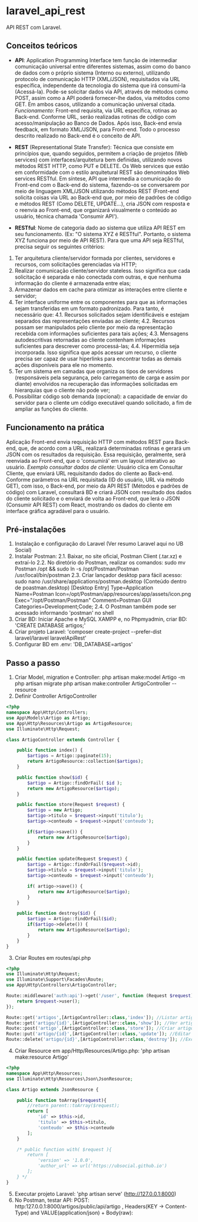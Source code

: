 # laravel_api_rest
API REST com Laravel.

## Conceitos teóricos
- **API**: Application Programming Interface tem função de intermediar comunicação universal entre diferentes sistemas, assim como do banco de dados com o próprio sistema (Interno ou externo), utilizando protocolo de comunicação HTTP (XML/JSON), requisitados via URL específica, independente da tecnologia do sistema que irá consumí-la (Acessá-la). Pode-se solicitar dados via API, através de métodos como POST, assim como a API poderá fornecer-lhe dados, via métodos como GET. Em ambos casos, utilizando a comunicação universal citada.
*Funcionamento*: Front-end requisita, via URL específica, rotinas ao Back-end. Conforme URL, serão realizadas rotinas de código com acesso/manipulação ao Banco de Dados. Após isso, Back-end envia feedback, em formato XML/JSON, para Front-end. Todo o processo descrito realizado no Back-end é o conceito de API.

- **REST** (Representational State Transfer): Técnica que consiste em princípios que, quando seguidos, permitem a criação de projetos (Web services) com interfaces/arquitetura bem definidas, utilizando novos métodos REST HTTP, como PUT e DELETE. Os Web services que estão em conformidade com o estilo arquitetural REST são denominados Web services RESTful. Em síntese, API que intermedia a comunicação do Front-end com o Back-end do sistema, fazendo-os se conversarem por meio de linguagem XML/JSON utilizando métodos REST (Front-end solicita coisas via URL ao Back-end que, por meio de padrões de código e métodos REST (Como DELETE, UPDATE...), cria JSON com resposta e o reenvia ao Front-end, que organizará visualmente o conteúdo ao usuário, técnica chamada 'Consumir API').

- **RESTful**: Nome de categoria dado ao sistema que utiliza API REST em seu funcionamento. (Ex: "O sistema XYZ é RESTful". Portanto, o sistema XYZ funciona por meio de API REST). Para que uma API seja RESTful, precisa seguir os seguintes critérios:
1. Ter arquitetura cliente/servidor formada por clientes, servidores e recursos, com solicitações gerenciadas via HTTP;
2. Realizar comunicação cliente/servidor stateless. Isso significa que cada solicitação é separada e não conectada com outras, e que nenhuma informação do cliente é armazenada entre elas;
3. Armazenar dados em cache para otimizar as interações entre cliente e servidor;
4. Ter interface uniforme entre os componentes para que as informações sejam transferidas em um formato padronizado. Para tanto, é necessário que:
    4.1. Recursos solicitados sejam identificáveis e estejam separados das representações enviadas ao cliente;
    4.2. Recursos possam ser manipulados pelo cliente por meio da representação recebida com informações suficientes para tais ações;
    4.3. Mensagens autodescritivas retornadas ao cliente contenham informações suficientes para descrever como processá-las;
    4.4. Hipermídia seja incorporada. Isso significa que após acessar um recurso, o cliente precisa ser capaz de usar hiperlinks para encontrar todas as demais ações disponíveis para ele no momento.
5. Ter um sistema em camadas que organiza os tipos de servidores (responsáveis pela segurança, pelo carregamento de carga e assim por diante) envolvidos na recuperação das informações solicitadas em hierarquias que o cliente não pode ver;
6. Possibilitar código sob demanda (opcional): a capacidade de enviar do servidor para o cliente um código executável quando solicitado, a fim de ampliar as funções do cliente.

## Funcionamento na prática
Aplicação Front-end envia requisição HTTP com métodos REST para Back-end, que, de acordo com a URL, realizará determinadas rotinas e gerará um JSON com os resultados da requisição. Essa requisição, geralmente, será reenviada ao Front-end, que o 'consumirá' em um layout interativo ao usuário.
*Exemplo consultar dados de cliente*: Usuário clica em Consultar Cliente, que enviará URL requisitando dados do cliente ao Back-end. Conforme parâmetros na URL requisitada (ID do usuário, URL via método GET), com isso, o Back-end, por meio da API REST (Métodos e padrões de código) com Laravel, consultará BD e criará JSON com resultado dos dados do cliente solicitado e o enviará de volta ao Front-end, que lerá o JSON (Consumir API REST) com React, mostrando os dados do cliente em interface gráfica agradável para o usuário.


## Pré-instalações
1. Instalação e configuração do Laravel (Ver resumo Laravel aqui no UB Social)
2. Instalar Postman:
    2.1. Baixar, no site oficial, Postman Client (.tar.xz) e extraí-lo
    2.2. No diretório do Postman, realizar os comandos: sudo mv Postman /opt && sudo ln -s /opt/Postman/Postman /usr/local/bin/postman
    2.3. Criar lançador desktop para fácil acesso: sudo nano /usr/share/applications/postman.desktop
(Conteúdo dentro de poastman.desktop)
[Desktop Entry]
Type=Application
Name=Postman
Icon=/opt/Postman/app/resources/app/assets/icon.png
Exec="/opt/Postman/Postman"
Comment=Postman GUI
Categories=Development;Code;
    2.4. O Postman também pode ser acessado informando 'postman' no shell
3. Criar BD: Iniciar Apache e MySQL XAMPP e, no Phpmyadmin, criar BD: 'CREATE DATABASE artigos;'
4. Criar projeto Laravel: 'composer create-project --prefer-dist laravel/laravel laravelApiRest'
5. Configurar BD em .env: 'DB_DATABASE=artigos'


## Passo a passo
1. Criar Model, migration e Controller:
php artisan make:model Artigo -m
php artisan migrate
php artisan make:controller ArtigoController --resource
2. Definir Controller ArtigoController
~~~php
<?php
namespace App\Http\Controllers;
use App\Models\Artigo as Artigo;
use App\Http\Resources\Artigo as ArtigoResource;
use Illuminate\Http\Request;

class ArtigoController extends Controller {

    public function index() {
        $artigos = Artigo::paginate(15);
        return ArtigoResource::collection($artigos);
    }

    public function show($id) {
        $artigo = Artigo::findOrFail( $id );
        return new ArtigoResource($artigo);
    }

    public function store(Request $request) {
        $artigo = new Artigo;
        $artigo->titulo = $request->input('titulo');
        $artigo->conteudo = $request->input('conteudo');

        if($artigo->save()) {
            return new ArtigoResource($artigo);
        }
    }

    public function update(Request $request) {
        $artigo = Artigo::findOrFail($request->id);
        $artigo->titulo = $request->input('titulo');
        $artigo->conteudo = $request->input('conteudo');

        if( artigo->save()) {
            return new ArtigoResource($artigo);
        }
    } 

    public function destroy($id) {
        $artigo = Artigo::findOrFail($id);
        if($artigo->delete()) {
            return new ArtigoResource($artigo);
        }
    }
}
~~~

3. Criar Routes em routes/api.php
~~~php
<?php
use Illuminate\Http\Request;
use Illuminate\Support\Facades\Route;
use App\Http\Controllers\ArtigoController;

Route::middleware('auth:api')->get('/user', function (Request $request) {
    return $request->user();
});

Route::get('artigos',[ArtigoController::class,'index']); //Listar artigos
Route::get('artigo/{id}',[ArtigoController::class,'show']); //Ver artigo
Route::post('artigo',[ArtigoController::class,'store']); //Criar artigo
Route::put('artigo/{id}',[ArtigoController::class,'update']); //Editar artigo
Route::delete('artigo/{id}',[ArtigoController::class,'destroy']); //Excluir artigo
~~~

4. Criar Resource em app/Http/Resources/Artigo.php: 'php artisan make:resource Artigo'
~~~php
<?php
namespace App\Http\Resources;
use Illuminate\Http\Resources\Json\JsonResource;

class Artigo extends JsonResource {

    public function toArray($request){
        //return parent::toArray($request);
        return [
            'id' => $this->id,
            'titulo' => $this->titulo,
            'conteudo' => $this->conteudo
        ];
    }

    /* public function with( $request ){
        return [
            'version' => '1.0.0',
            'author_url' => url('https://ubsocial.github.io')
        ];
    } */
}
~~~

5. Executar projeto Laravel: 'php artisan serve' (http://127.0.0.1:8000)
6. No Postman, testar API:
POST: http:127.0.0.1:8000/artigos/public/api/artigo , Headers(KEY → Content-Type) and VALUE(application/json) + Body(raw):